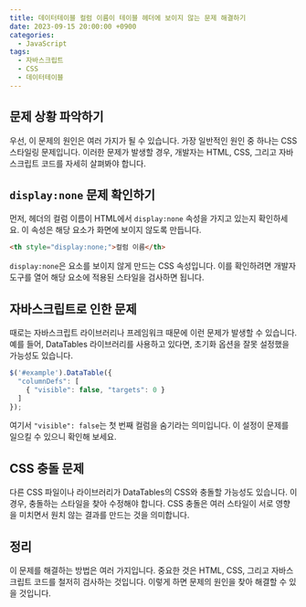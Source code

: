 ```yaml
---
title: 데이터테이블 컬럼 이름이 테이블 헤더에 보이지 않는 문제 해결하기
date: 2023-09-15 20:00:00 +0900
categories:
  - JavaScript
tags:
  - 자바스크립트
  - CSS
  - 데이터테이블
---
```


## 문제 상황 파악하기

우선, 이 문제의 원인은 여러 가지가 될 수 있습니다. 가장 일반적인 원인 중 하나는 CSS 스타일링 문제입니다. 이러한 문제가 발생할 경우, 개발자는 HTML, CSS, 그리고 자바스크립트 코드를 자세히 살펴봐야 합니다.

## `display:none` 문제 확인하기

먼저, 헤더의 컬럼 이름이 HTML에서 `display:none` 속성을 가지고 있는지 확인하세요. 이 속성은 해당 요소가 화면에 보이지 않도록 만듭니다.

```html
<th style="display:none;">컬럼 이름</th>
```

`display:none`은 요소를 보이지 않게 만드는 CSS 속성입니다. 이를 확인하려면 개발자 도구를 열어 해당 요소에 적용된 스타일을 검사하면 됩니다.

## 자바스크립트로 인한 문제

때로는 자바스크립트 라이브러리나 프레임워크 때문에 이런 문제가 발생할 수 있습니다. 예를 들어, DataTables 라이브러리를 사용하고 있다면, 초기화 옵션을 잘못 설정했을 가능성도 있습니다.

```javascript
$('#example').DataTable({
  "columnDefs": [
    { "visible": false, "targets": 0 }
  ]
});
```

여기서 `"visible": false`는 첫 번째 컬럼을 숨기라는 의미입니다. 이 설정이 문제를 일으킬 수 있으니 확인해 보세요.

## CSS 충돌 문제

다른 CSS 파일이나 라이브러리가 DataTables의 CSS와 충돌할 가능성도 있습니다. 이 경우, 충돌하는 스타일을 찾아 수정해야 합니다. CSS 충돌은 여러 스타일이 서로 영향을 미치면서 원치 않는 결과를 만드는 것을 의미합니다.

## 정리

이 문제를 해결하는 방법은 여러 가지입니다. 중요한 것은 HTML, CSS, 그리고 자바스크립트 코드를 철저히 검사하는 것입니다. 이렇게 하면 문제의 원인을 찾아 해결할 수 있을 것입니다.